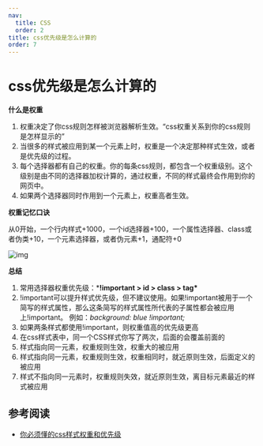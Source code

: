 ```yaml
---
nav:
  title: CSS
  order: 2
title: css优先级是怎么计算的
order: 7
---
```


# css优先级是怎么计算的

**什么是权重**

1. 权重决定了你css规则怎样被浏览器解析生效。“css权重关系到你的css规则是怎样显示的”
2. 当很多的样式被应用到某一个元素上时，权重是一个决定那种样式生效，或者是优先级的过程。
3. 每个选择器都有自己的权重。你的每条css规则，都包含一个权重级别。这个级别是由不同的选择器加权计算的，通过权重，不同的样式最终会作用到你的网页中。
4. 如果两个选择器同时作用到一个元素上，权重高者生效。

**权重记忆口诀**

从0开始，一个行内样式+1000，一个id选择器+100，一个属性选择器、class或者伪类+10，一个元素选择器，或者伪元素+1，通配符+0

![img](http://wuxiao-tech-doc.oss-cn-hangzhou.aliyuncs.com/2022-02-18-115551.jpg)

**总结**

1. 常用选择器权重优先级：***!important > id > class > tag\***
2. !important可以提升样式优先级，但不建议使用。如果!important被用于一个简写的样式属性，那么这条简写的样式属性所代表的子属性都会被应用上!important。 例如：*background: blue !important;*
3. 如果两条样式都使用!important，则权重值高的优先级更高
4. 在css样式表中，同一个CSS样式你写了两次，后面的会覆盖前面的
5. 样式指向同一元素，权重规则生效，权重大的被应用
6. 样式指向同一元素，权重规则生效，权重相同时，就近原则生效，后面定义的被应用
7. 样式不指向同一元素时，权重规则失效，就近原则生效，离目标元素最近的样式被应用

## 参考阅读

- [你必须懂的css样式权重和优先级](https://zhuanlan.zhihu.com/p/41604775)

